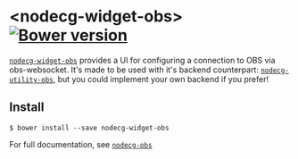 # \<nodecg-widget-obs\> [![Bower version](https://badge.fury.io/bo/nodecg-widget-obs.svg)](https://badge.fury.io/bo/nodecg-widget-obs)

[`nodecg-widget-obs`](https://github.com/NodeCG/nodecg-obs/packages/nodecg-widget-obs) provides a UI for configuring a connection to OBS via obs-websocket. It's made to be used with it's backend counterpart: [`nodecg-utility-obs`](https://github.com/NodeCG/nodecg-obs/packages/nodecg-utility-obs), but you could implement your own backend if you prefer!

## Install

`$ bower install --save nodecg-widget-obs`

For full documentation, see [`nodecg-obs`](https://github.com/NodeCG/nodecg-obs)

